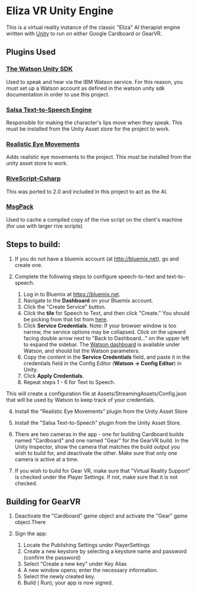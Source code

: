 # Eliza VR Unity Engine

This is a virtual reality instance of the classic "Eliza" AI therapist engine written with [Unity](http://unity.com) to run on either Google Cardboard or GearVR.

## Plugins Used

### [The Watson Unity SDK](https://github.com/watson-developer-cloud/unity-sdk) 

Used to speak and hear via the IBM Watson service.  For this reason, you must set up a Watson account as defined in the watson unity sdk documentation in order to use this project.

### [Salsa Text-to-Speech Engine](http://crazyminnowstudio.com/unity-3d/lip-sync-salsa/)

Responsible for making the character's lips move when they speak.  This must be installed from the Unity Asset store for the project to work.

### [Realistic Eye Movements](https://www.assetstore.unity3d.com/en/#!/content/29168)

Adds realistic eye movements to the project.  This must be installed from the unity asset store to work.

### [RiveScript-Csharp](https://github.com/fabioravila/rivescript-csharp)

This was ported to 2.0 and included in this project to act as the AI.

### [MsgPack](https://github.com/msgpack/msgpack-cli)

Used to cache a compiled copy of the rive script on the client's machine (for use with larger rive scripts)

## Steps to build:

1. If you do not have a bluemix account (at http://bluemix.net), go and create one.

2. Complete the following steps to configure speech-to-text and text-to-speech. 
    1. Log in to Bluemix at https://bluemix.net.
    2. Navigate to the **Dashboard** on your Bluemix account.
    3. Click the "Create Service" button.
    3. Click the **tile** for Speech to Text, and then click "Create."  You should be picking from that list from [here](https://console.ng.bluemix.net/catalog/?category=watson&taxonomyNavigation=watson).
    4. Click **Service Credentials**. Note: If your browser window is too narrow, the service options may be collapsed. Click on the upward facing double arrow next to "Back to Dashboard..." on the upper left to expand the sidebar.
    The [Watson dashboard](https://console.ng.bluemix.net/dashboard/watson) is available under Watson, and should list the Watson parameters.
    5. Copy the content in the **Service Credentials** field, and paste it in the credentials field in the Config Editor (**Watson -> Config Editor**) in Unity.
    6. Click **Apply Credentials**.
    7. Repeat steps 1 - 6 for Text to Speech.

This will create a configuration file at Assets/StreamingAssets/Config.json that will be used by Watson to keep track of your credentials.

4. Install the "Realistic Eye Movements" plugin from the Unity Asset Store

5. Install the "Salsa Text-to-Speech" plugin from the Unity Asset Store.

6. There are two cameras in the app - one for building Cardboard builds named "Cardboard" and one named "Gear" for the GearVR build.  In the Unity Inspector, show the camera that matches the build output you wish to build for, and deactivate the other.  Make sure that only one camera is active at a time.

7.  If you wish to build for Gear VR, make sure that "Virtual Reality Support" is checked under the Player Settings.  If not, make sure that it is not checked.

## Building for GearVR

1.  Deactivate the "Cardboard" game object and activate the "Gear" game object.There

2.  Sign the app:
    1. Locate the Publishing Settings under PlayerSettings
    2. Create a new keystore by selecting a keystore name and password (confirm the password)
    3. Select "Create a new key" under Key Alias
    4. A new window opens; enter the necessary information.
    5. Select the newly created key.
    6. Build ( Run); your app is now signed.
